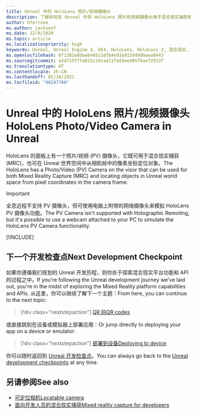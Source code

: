 ```yaml
---
title: Unreal 中的 HoloLens 照片/视频摄像头
description: 了解如何在 Unreal 中将 HoloLens 照片和视频摄像头用于混合现实捕获和对象定位。
author: hferrone
ms.author: jacksonf
ms.date: 12/9/2020
ms.topic: article
ms.localizationpriority: high
keywords: Unreal, Unreal Engine 4, UE4, HoloLens, HoloLens 2, 混合现实, 开发, 功能, 文档, 指南, 全息影像, 摄像头, PV 摄像头, MRC, 混合现实头戴显示设备, windows 混合现实头戴显示设备, 虚拟现实头戴显示设备
ms.openlocfilehash: 6f1301e0daeb44521dfb4e93a915d49d9aea8443
ms.sourcegitcommit: e24715fffa815c24ca411fa93eed9576ae729337
ms.translationtype: HT
ms.contentlocale: zh-CN
ms.lasthandoff: 01/16/2021
ms.locfileid: "98247760"
---
```

# <a name="hololens-photovideo-camera-in-unreal"></a><span data-ttu-id="a5f49-104">Unreal 中的 HoloLens 照片/视频摄像头</span><span class="sxs-lookup"><span data-stu-id="a5f49-104">HoloLens Photo/Video Camera in Unreal</span></span>

<span data-ttu-id="a5f49-105">HoloLens 的面板上有一个照片/视频 (PV) 摄像头，它既可用于混合现实捕获 (MRC)，也可在 Unreal 世界空间中从相机帧中的像素坐标定位对象。</span><span class="sxs-lookup"><span data-stu-id="a5f49-105">The HoloLens has a Photo/Video (PV) Camera on the visor that can be used for both Mixed Reality Capture (MRC) and locating objects in Unreal world space from pixel coordinates in the camera frame.</span></span>

> [!IMPORTANT]
> <span data-ttu-id="a5f49-106">全息远程不支持 PV 摄像头，但可使用电脑上附带的网络摄像头来模拟 HoloLens PV 摄像头功能。</span><span class="sxs-lookup"><span data-stu-id="a5f49-106">The PV Camera isn't supported with Holographic Remoting, but it's possible to use a webcam attached to your PC to simulate the HoloLens PV Camera functionality.</span></span>

[!INCLUDE[](includes/tabs-pv-camera.md)]

## <a name="next-development-checkpoint"></a><span data-ttu-id="a5f49-107">下一个开发检查点</span><span class="sxs-lookup"><span data-stu-id="a5f49-107">Next Development Checkpoint</span></span>

<span data-ttu-id="a5f49-108">如果你遵循我们规划的 Unreal 开发历程，则你处于探索混合现实平台功能和 API 的过程之中。</span><span class="sxs-lookup"><span data-stu-id="a5f49-108">If you're following the Unreal development journey we've laid out, you're in the midst of exploring the Mixed Reality platform capabilities and APIs.</span></span> <span data-ttu-id="a5f49-109">从这里，你可以继续了解下一个主题：</span><span class="sxs-lookup"><span data-stu-id="a5f49-109">From here, you can continue to the next topic:</span></span>

> [!div class="nextstepaction"]
> [<span data-ttu-id="a5f49-110">QR 码</span><span class="sxs-lookup"><span data-stu-id="a5f49-110">QR codes</span></span>](unreal-qr-codes.md)

<span data-ttu-id="a5f49-111">或直接跳到在设备或模拟器上部署应用：</span><span class="sxs-lookup"><span data-stu-id="a5f49-111">Or jump directly to deploying your app on a device or emulator:</span></span>

> [!div class="nextstepaction"]
> [<span data-ttu-id="a5f49-112">部署到设备</span><span class="sxs-lookup"><span data-stu-id="a5f49-112">Deploying to device</span></span>](unreal-deploying.md)

<span data-ttu-id="a5f49-113">你可以随时返回到 [Unreal 开发检查点](unreal-development-overview.md#3-advanced-features)。</span><span class="sxs-lookup"><span data-stu-id="a5f49-113">You can always go back to the [Unreal development checkpoints](unreal-development-overview.md#3-advanced-features) at any time.</span></span>

## <a name="see-also"></a><span data-ttu-id="a5f49-114">另请参阅</span><span class="sxs-lookup"><span data-stu-id="a5f49-114">See also</span></span>

* [<span data-ttu-id="a5f49-115">可定位相机</span><span class="sxs-lookup"><span data-stu-id="a5f49-115">Locatable camera</span></span>](../platform-capabilities-and-apis/locatable-camera.md)
* [<span data-ttu-id="a5f49-116">面向开发人员的混合现实捕获</span><span class="sxs-lookup"><span data-stu-id="a5f49-116">Mixed reality capture for developers</span></span>](../platform-capabilities-and-apis/mixed-reality-capture-for-developers.md)
